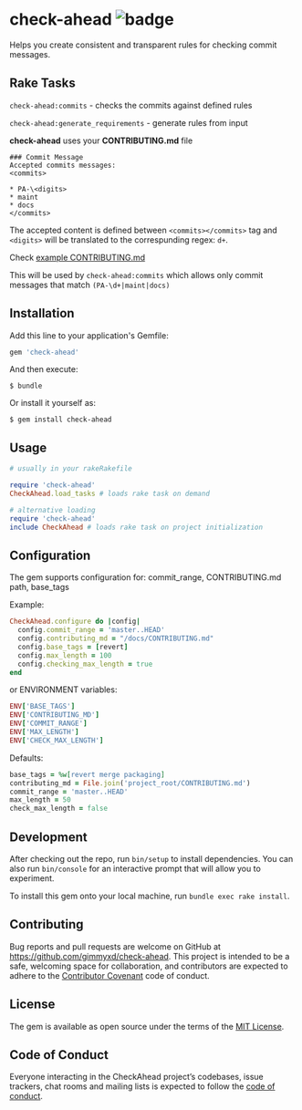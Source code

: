 # check-ahead ![badge](https://action-badges.now.sh/gimmyxd/check-ahead)

Helps you create consistent and transparent rules for checking commit messages.

## Rake Tasks

`check-ahead:commits` - checks the commits against defined rules

`check-ahead:generate_requirements` - generate rules from input

**check-ahead** uses your **CONTRIBUTING.md** file

```
### Commit Message
Accepted commits messages:
<commits>

* PA-\<digits>
* maint
* docs
</commits>
```

The accepted content is defined between `<commits></commits>` tag and `<digits>` will be translated to the correspunding regex: `d+`.

Check [example CONTRIBUTING.md](spec/fixtures/CONTRIBUTING.md)

This will be used by `check-ahead:commits` which allows only commit messages that match `(PA-\d+|maint|docs)`


## Installation

Add this line to your application's Gemfile:

```ruby
gem 'check-ahead'
```

And then execute:

    $ bundle

Or install it yourself as:

    $ gem install check-ahead

## Usage

```ruby
# usually in your rakeRakefile

require 'check-ahead'
CheckAhead.load_tasks # loads rake task on demand

# alternative loading
require 'check-ahead'
include CheckAhead # loads rake task on project initialization
```

## Configuration

The gem supports configuration for: commit_range, CONTRIBUTING.md path, base_tags

Example:

```ruby
CheckAhead.configure do |config|
  config.commit_range = 'master..HEAD'
  config.contributing_md = "/docs/CONTRIBUTING.md"
  config.base_tags = [revert]
  config.max_length = 100
  config.checking_max_length = true
end
```

or ENVIRONMENT variables:

```ruby
ENV['BASE_TAGS']
ENV['CONTRIBUTING_MD']
ENV['COMMIT_RANGE']
ENV['MAX_LENGTH']
ENV['CHECK_MAX_LENGTH']
```

Defaults:

```ruby
base_tags = %w[revert merge packaging]
contributing_md = File.join('project_root/CONTRIBUTING.md')
commit_range = 'master..HEAD'
max_length = 50
check_max_length = false
```

## Development

After checking out the repo, run `bin/setup` to install dependencies. You can also run `bin/console` for an interactive prompt that will allow you to experiment.

To install this gem onto your local machine, run `bundle exec rake install`.


## Contributing

Bug reports and pull requests are welcome on GitHub at https://github.com/gimmyxd/check-ahead. This project is intended to be a safe, welcoming space for collaboration, and contributors are expected to adhere to the [Contributor Covenant](http://contributor-covenant.org) code of conduct.

## License

The gem is available as open source under the terms of the [MIT License](https://opensource.org/licenses/MIT).

## Code of Conduct

Everyone interacting in the CheckAhead project’s codebases, issue trackers, chat rooms and mailing lists is expected to follow the [code of conduct](https://github.com/gimmyxd/check-ahead/blob/master/CODE_OF_CONDUCT.md).
